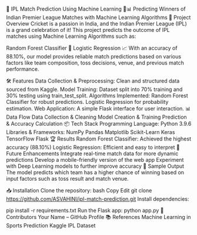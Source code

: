 🏏 IPL Match Prediction Using Machine Learning 🧠📊
Predicting Winners of Indian Premier League Matches with Machine Learning Algorithms
🚀 Project Overview
Cricket is a passion in India, and the Indian Premier League (IPL) is a grand celebration of it! This project predicts the outcome of IPL matches using Machine Learning Algorithms such as:

Random Forest Classifier 🌲
Logistic Regression 📈
With an accuracy of 88.10%, our model provides reliable match predictions based on various factors like team composition, toss decisions, venue, and previous match performance.

🛠️ Features
Data Collection & Preprocessing: Clean and structured data sourced from Kaggle.
Model Training: Dataset split into 70% training and 30% testing using train_test_split.
Algorithms Implemented:
Random Forest Classifier for robust predictions.
Logistic Regression for probability estimation.
Web Application: A simple Flask interface for user interaction.
📊 Data Flow
Data Collection & Cleaning
Model Creation & Training
Prediction & Accuracy Calculation
📦 Tech Stack
Programming Language: Python 3.9.6
Libraries & Frameworks:
NumPy
Pandas
Matplotlib
Scikit-Learn
Keras
TensorFlow
Flask
🏆 Results
Random Forest Classifier: Achieved the highest accuracy (88.10%)
Logistic Regression: Efficient and easy to interpret
🔮 Future Enhancements
Integrate real-time match data for more dynamic predictions
Develop a mobile-friendly version of the web app
Experiment with Deep Learning models to further improve accuracy
📸 Sample Output
The model predicts which team has a higher chance of winning based on input factors such as toss result and match venue.

📥 Installation
Clone the repository:
bash
Copy
Edit
git clone https://github.com/ASVAHINI/ipl-match-prediction.git
Install dependencies:

pip install -r requirements.txt
Run the Flask app:
python app.py
🤝 Contributors
Your Name – GitHub Profile
📚 References
Machine Learning in Sports Prediction
Kaggle IPL Dataset
